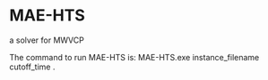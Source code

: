 # MAE-HTS
a solver for MWVCP

The command to run MAE-HTS is: MAE-HTS.exe instance_filename cutoff_time . 
